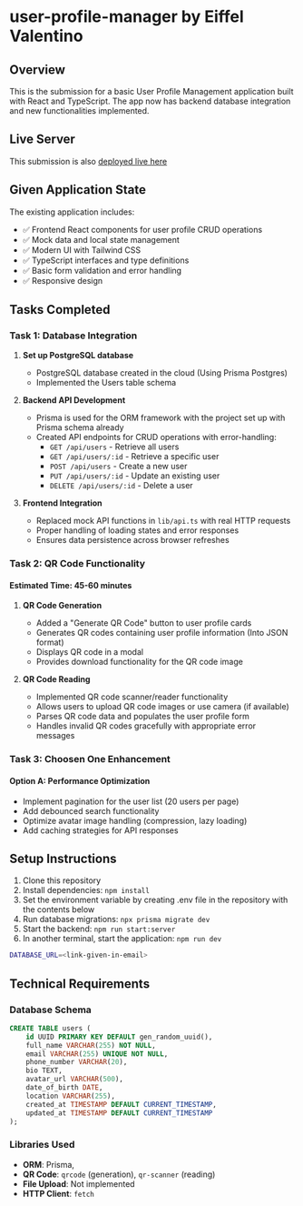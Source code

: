 # user-profile-manager by Eiffel Valentino

## Overview

This is the submission for a basic User Profile Management application built with React and TypeScript. The app now has backend database integration and new functionalities implemented.

## Live Server

This submission is also [deployed live here](https://user-profile-manager-nine.vercel.app/)

## Given Application State

The existing application includes:

- ✅ Frontend React components for user profile CRUD operations
- ✅ Mock data and local state management
- ✅ Modern UI with Tailwind CSS
- ✅ TypeScript interfaces and type definitions
- ✅ Basic form validation and error handling
- ✅ Responsive design

## Tasks Completed

### Task 1: Database Integration

1. **Set up PostgreSQL database**
   - PostgreSQL database created in the cloud (Using Prisma Postgres)
   - Implemented the Users table schema

2. **Backend API Development**
   - Prisma is used for the ORM framework with the project set up with Prisma schema already
   - Created API endpoints for CRUD operations with error-handling:
     - `GET /api/users` - Retrieve all users
     - `GET /api/users/:id` - Retrieve a specific user
     - `POST /api/users` - Create a new user
     - `PUT /api/users/:id` - Update an existing user
     - `DELETE /api/users/:id` - Delete a user

3. **Frontend Integration**
   - Replaced mock API functions in `lib/api.ts` with real HTTP requests
   - Proper handling of loading states and error responses
   - Ensures data persistence across browser refreshes

### Task 2: QR Code Functionality

#### Estimated Time: 45-60 minutes

1. **QR Code Generation**
   - Added a "Generate QR Code" button to user profile cards
   - Generates QR codes containing user profile information (Into JSON format)
   - Displays QR code in a modal
   - Provides download functionality for the QR code image

2. **QR Code Reading**
   - Implemented QR code scanner/reader functionality
   - Allows users to upload QR code images or use camera (if available)
   - Parses QR code data and populates the user profile form
   - Handles invalid QR codes gracefully with appropriate error messages

### Task 3: Choosen One Enhancement

#### Option A: Performance Optimization

- Implement pagination for the user list (20 users per page)
- Add debounced search functionality
- Optimize avatar image handling (compression, lazy loading)
- Add caching strategies for API responses

## Setup Instructions

1. Clone this repository
2. Install dependencies: `npm install`
3. Set the environment variable by creating .env file in the repository with the contents below
4. Run database migrations: `npx prisma migrate dev`
5. Start the backend: `npm run start:server`
6. In another terminal, start the application: `npm run dev`

```bash
DATABASE_URL=<link-given-in-email>
```

## Technical Requirements

### Database Schema

```sql
CREATE TABLE users (
    id UUID PRIMARY KEY DEFAULT gen_random_uuid(),
    full_name VARCHAR(255) NOT NULL,
    email VARCHAR(255) UNIQUE NOT NULL,
    phone_number VARCHAR(20),
    bio TEXT,
    avatar_url VARCHAR(500),
    date_of_birth DATE,
    location VARCHAR(255),
    created_at TIMESTAMP DEFAULT CURRENT_TIMESTAMP,
    updated_at TIMESTAMP DEFAULT CURRENT_TIMESTAMP
);
```

### Libraries Used

- **ORM**: Prisma,
- **QR Code**: `qrcode` (generation), `qr-scanner` (reading)
- **File Upload**: Not implemented
- **HTTP Client**: `fetch`
